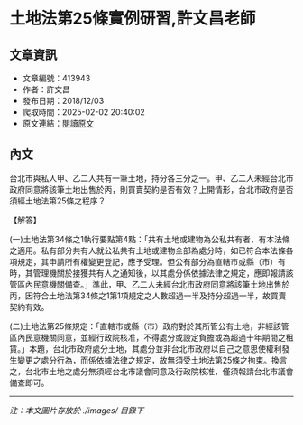 # 土地法第25條實例研習,許文昌老師

## 文章資訊
- 文章編號：413943
- 作者：許文昌
- 發布日期：2018/12/03
- 爬取時間：2025-02-02 20:40:02
- 原文連結：[閱讀原文](https://real-estate.get.com.tw/Columns/detail.aspx?no=413943)

## 內文
台北市與私人甲、乙二人共有一筆土地，持分各三分之一。甲、乙二人未經台北市政府同意將該筆土地出售於丙，則買賣契約是否有效？上開情形，台北市政府是否須經土地法第25條之程序？

【解答】

(一)土地法第34條之1執行要點第4點：「共有土地或建物為公私共有者，有本法條之適用。私有部分共有人就公私共有土地或建物全部為處分時，如已符合本法條各項規定，其申請所有權變更登記，應予受理。但公有部分為直轄市或縣（市）有時，其管理機關於接獲共有人之通知後，以其處分係依據法律之規定，應即報請該管區內民意機關備查。」準此，甲、乙二人未經台北市政府同意將該筆土地出售於丙，因符合土地法第34條之1第1項規定之人數超過一半及持分超過一半，故買賣契約有效。

(二)土地法第25條規定：「直轄巿或縣（巿）政府對於其所管公有土地，非經該管區內民意機關同意，並經行政院核准，不得處分或設定負擔或為超過十年期間之租賃。」本題，台北市政府處分土地，其處分並非台北市政府以自己之意思使權利發生變更之處分行為，而係依據法律之規定，故無須受土地法第25條之拘束。換言之，台北市土地之處分無須經台北市議會同意及行政院核准，僅須報請台北市議會備查即可。

---
*注：本文圖片存放於 ./images/ 目錄下*
